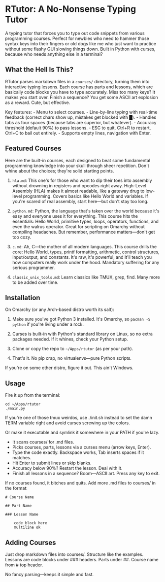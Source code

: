 # RTutor: A No-Nonsense Typing Tutor

A typing tutor that forces you to type out code snippets from various
programming courses. Perfect for newbies who need to hammer those syntax keys
into their fingers or old dogs like me who just want to practice without some
flashy GUI slowing things down. Built in Python with curses, because who needs
anything else in a terminal?

## What the Hell Is This?

RTutor parses markdown files in a `courses/` directory, turning them into
interactive typing lessons. Each course has parts and lessons, which are
basically code blocks you have to type accurately. Miss too many keys? It makes
you start over. Finish a sequence? You get some ASCII art explosion as a
reward. Cute, but effective.

Key features: - Menu to select courses. - Line-by-line typing with real-time
feedback (correct chars show up, mistakes get blocked with █). - Handles tabs
as four spaces (because tabs are superior, but whatever). - Accuracy threshold
(default 90%) to pass lessons. - ESC to quit, Ctrl+R to restart, Ctrl+C to bail
out entirely. - Supports empty lines, navigation with Enter.

## Featured Courses

Here are the built-in courses, each designed to beat some fundamental
programming knowledge into your skull through sheer repetition. Don't whine
about the choices; they're solid starting points.

1. `hla.md`: This one's for those who want to dip their toes into assembly
without drowning in registers and opcodes right away. High-Level Assembly (HLA)
makes it almost readable, like a gateway drug to low-level programming. Covers
basics like Hello World and variables. If you're scared of real assembly, start
here—but don't stay too long.

2. `python.md`: Python, the language that's taken over the world because it's
easy and everyone uses it for everything. This course hits the essentials:
Hello World, primitive types, loops, operators, functions, and even the walrus
operator. Great for scripting on Omarchy without compiling headaches. But
remember, performance matters—don't get too cozy.

3. `c.md`: Ah, C—the mother of all modern languages. This course drills the
core: Hello World, types, printf formatting, arithmetic, control structures,
input/output, and constants. It's raw, it's powerful, and it'll teach you how
computers really work under the hood. Mandatory suffering for any serious
programmer.

4. `classic_unix_tools.md`: Learn classics like TMUX, grep, find. Many more to
be added over time.

## Installation

On Omarchy (or any Arch-based distro worth its salt):

1. Make sure you've got Python 3 installed. It's Omarchy, so `pacman -S python`
if you're living under a rock.

2. Curses is built-in with Python's standard library on Linux, so no extra
packages needed. If it whines, check your Python setup.

3. Clone or copy the repo to `~/Apps/rtutor` (as per your path).

4. That's it. No pip crap, no virtualenvs—pure Python scripts.

If you're on some other distro, figure it out. This ain't Windows.

## Usage

Fire it up from the terminal:

    cd ~/Apps/rtutor
    ./main.py

If you're one of those tmux weirdos, use ./init.sh instead to set the damn TERM
variable right and avoid curses screwing up the colors.

Or make it executable and symlink it somewhere in your PATH if you're lazy.

- It scans courses/ for .md files.
- Picks courses, parts, lessons via a curses menu (arrow keys, Enter).
- Type the code exactly. Backspace works, Tab inserts spaces if it matches.
- Hit Enter to submit lines or skip blanks.
- Accuracy below 90%? Restart the lesson. Deal with it.
- Finish all lessons in a sequence? Boom—ASCII art. Press any key to exit.

If no courses found, it bitches and quits. Add more .md files to courses/ in
the format:

    # Course Name

    ## Part Name

    ### Lesson Name

        code block here
        multiline ok

## Adding Courses

Just drop markdown files into courses/. Structure like the examples. Lessons
are code blocks under ### headers. Parts under ##. Course name from # top
header.

No fancy parsing—keeps it simple and fast.
